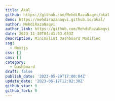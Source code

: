 ```yaml
---
title: Akal
github: https://github.com/MehdiRazaNaqvi/akal
demo: https://mehdirazanaqvi.github.io/akal/
author: MehdiRazaNaqvi
author_link: https://github.com/MehdiRazaNaqvi
date: 2023-11-30T04:41:53.653Z
description: Minimalist Dashboard Modified
ssg:
  - Nextjs
css: []
cms: []
category:
  - Dashboard
draft: false
publish_date: '2023-05-29T17:00:04Z'
update_date: '2023-06-17T12:02:30Z'
github_star: 0
github_fork: 0
---
```

